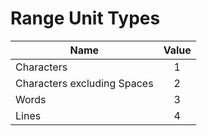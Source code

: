 # Range Unit Types

Name | Value
-- | :--:
Characters | 1
Characters excluding Spaces | 2
Words | 3
Lines | 4
